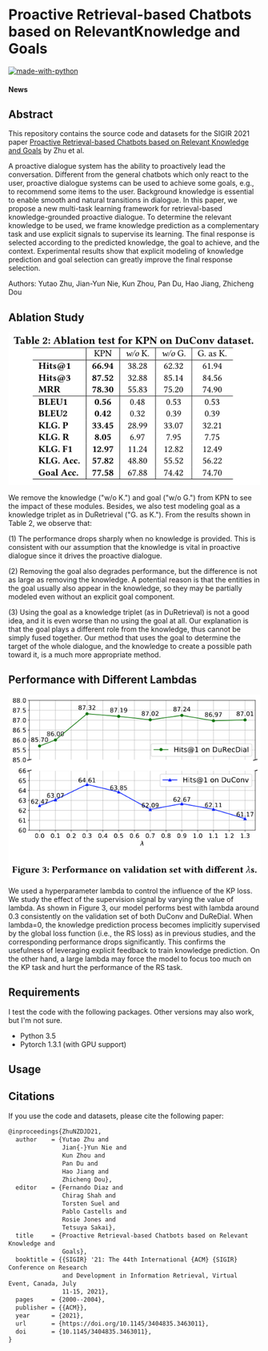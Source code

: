 # Proactive Retrieval-based Chatbots based on RelevantKnowledge and Goals

[![made-with-python](https://img.shields.io/badge/Made%20with-Python-red.svg)](#python)

#### News

## Abstract
This repository contains the source code and datasets for the SIGIR 2021 paper [Proactive Retrieval-based Chatbots based on Relevant Knowledge and Goals]() by Zhu et al. <br>

A proactive dialogue system has the ability to proactively lead the conversation. Different from the general chatbots which only react to the user, proactive dialogue systems can be used to achieve some goals, e.g., to recommend some items to the user. Background knowledge is essential to enable smooth and natural transitions in dialogue. In this paper, we propose a new multi-task learning framework for retrieval-based knowledge-grounded proactive dialogue. To determine the relevant knowledge to be used, we frame knowledge prediction as a complementary task and use explicit signals to supervise its learning. The final response is selected according to the predicted knowledge, the goal to achieve, and the context. Experimental results show that explicit modeling of knowledge prediction and goal selection can greatly improve the final response selection.  

Authors: Yutao Zhu, Jian-Yun Nie, Kun Zhou, Pan Du, Hao Jiang, Zhicheng Dou

## Ablation Study
![Table](/img/table2.png)

We remove the knowledge ("w/o K.") and goal ("w/o G.") from KPN to see the impact of these modules. Besides, we also test modeling goal as a knowledge triplet as in DuRetrieval ("G. as K.").  From the results shown in Table 2, we observe that: <br>

(1) The performance drops sharply when no knowledge is provided. This is consistent with our assumption that the knowledge is vital in proactive dialogue since it drives the proactive dialogue. <br>

(2) Removing the goal also degrades performance, but the difference is not as large as removing the knowledge. A potential reason is that the entities in the goal usually also appear in the knowledge, so they may be partially modeled even without an explicit goal component. <br>

(3) Using the goal as a knowledge triplet (as in DuRetrieval) is not a good idea, and it is even worse than no using the goal at all.
Our explanation is that the goal plays a different role from the knowledge, thus cannot be simply fused together. Our method that uses the goal to determine the target of the whole dialogue, and the knowledge to create a possible path toward it, is a much more appropriate method. 

## Performance with Different Lambdas
![Table](/img/lambda.png)

We used a hyperparameter lambda to control the influence of the KP loss. We study the effect of the supervision signal by varying the value of lambda. As shown in Figure 3, our model performs best with lambda around 0.3 consistently on the validation set of both DuConv and DuReDial. When lambda=0, the knowledge prediction process becomes implicitly supervised by the global loss function (i.e., the RS loss) as in previous studies, and the corresponding performance drops significantly. This confirms the usefulness of leveraging explicit feedback to train knowledge prediction. On the other hand, a large lambda may force the model to focus too much on the KP task and hurt the performance of the RS task.

## Requirements
I test the code with the following packages. Other versions may also work, but I'm not sure. <br>
- Python 3.5 <br>
- Pytorch 1.3.1 (with GPU support)<br>

## Usage


## Citations
If you use the code and datasets, please cite the following paper:  
```
@inproceedings{ZhuNZDJD21,
  author    = {Yutao Zhu and
               Jian{-}Yun Nie and
               Kun Zhou and
               Pan Du and
               Hao Jiang and
               Zhicheng Dou},
  editor    = {Fernando Diaz and
               Chirag Shah and
               Torsten Suel and
               Pablo Castells and
               Rosie Jones and
               Tetsuya Sakai},
  title     = {Proactive Retrieval-based Chatbots based on Relevant Knowledge and
               Goals},
  booktitle = {{SIGIR} '21: The 44th International {ACM} {SIGIR} Conference on Research
               and Development in Information Retrieval, Virtual Event, Canada, July
               11-15, 2021},
  pages     = {2000--2004},
  publisher = {{ACM}},
  year      = {2021},
  url       = {https://doi.org/10.1145/3404835.3463011},
  doi       = {10.1145/3404835.3463011},
}
```
